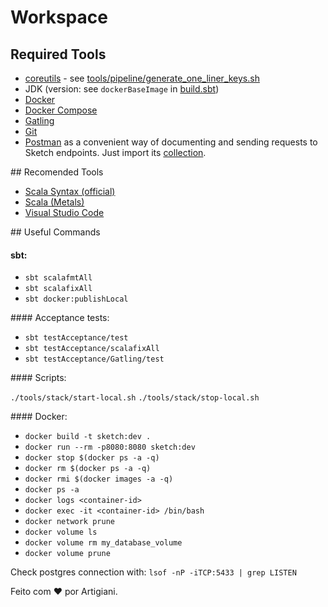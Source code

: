 # Workspace

## Required Tools

- [coreutils](https://www.gnu.org/software/coreutils/) - see [tools/pipeline/generate_one_liner_keys.sh](../tools/pipeline/generate_one_liner_keys.sh)
- JDK (version: see `dockerBaseImage` in [build.sbt](../build.sbt))
- [Docker](https://www.docker.com/)
- [Docker Compose](https://docs.docker.com/compose/)
- [Gatling](https://docs.gatling.io/tutorials/scripting-intro/)
- [Git](https://git-scm.com/)
- [Postman](https://www.postman.com/) as a convenient way of documenting and sending requests to Sketch endpoints. Just import its [collection](Sketch.postman_collection.json).


## Recomended Tools

- [Scala Syntax (official)](https://marketplace.visualstudio.com/items?itemName=scala-lang.scala)
- [Scala (Metals)](https://marketplace.visualstudio.com/items?itemName=scalameta.metals)
- [Visual Studio Code](https://code.visualstudio.com/)

## Useful Commands

#### sbt:

- `sbt scalafmtAll`
- `sbt scalafixAll`
- `sbt docker:publishLocal`

#### Acceptance tests:

- `sbt testAcceptance/test`
- `sbt testAcceptance/scalafixAll`
- `sbt testAcceptance/Gatling/test`

#### Scripts:

 `./tools/stack/start-local.sh`
 `./tools/stack/stop-local.sh`

#### Docker:

 - `docker build -t sketch:dev .`
 - `docker run --rm -p8080:8080 sketch:dev`
 - `docker stop $(docker ps -a -q)`
 - `docker rm $(docker ps -a -q)`
 - `docker rmi $(docker images -a -q)`
 - `docker ps -a`
 - `docker logs <container-id>`
 - `docker exec -it <container-id> /bin/bash`
 - `docker network prune`
 - `docker volume ls`
 - `docker volume rm my_database_volume`
 - `docker volume prune`

Check postgres connection with: `lsof -nP -iTCP:5433 | grep LISTEN`


Feito com ❤️ por Artigiani.
